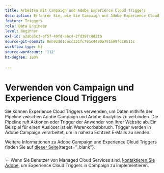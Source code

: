 ```yaml
---
title: Arbeiten mit Campaign und Adobe Experience Cloud Triggers
description: Erfahren Sie, wie Sie Campaign und Adobe Experience Cloud Triggers gemeinsam verwenden können
feature: Triggers
role: Data Engineer
level: Beginner
exl-id: a2ab85c3-ef5f-49fd-a6c4-2fd397c8d21b
source-git-commit: 8eb92dd1cacc321fc79ac4480a791690fc18511c
workflow-type: ht
source-wordcount: '112'
ht-degree: 100%

---
```


# Verwenden von Campaign und Experience Cloud Triggers

Sie können Experience Cloud Triggers verwenden, um Daten mithilfe der Pipeline zwischen Adobe Campaign und Adobe Analytics zu verbinden. Die Pipeline ruft Aktionen oder Trigger der Anwender von Ihrer Website ab. Ein Beispiel für einen Auslöser ist ein Warenkorbabbruch. Trigger werden in Adobe Campaign verarbeitet, um in nahezu Echtzeit E-Mails zu senden.

Weitere Informationen zu Adobe Campaign und Experience Cloud Triggers finden Sie auf [dieser Seite](https://experienceleague.adobe.com/docs/campaign-classic/using/integrating-with-adobe-experience-cloud/experience-triggers/about-triggers.html?lang=de){target=&quot;_blank&quot;}.

![](../assets/do-not-localize/speech.png)  Wenn Sie Benutzer von Managed Cloud Services sind, [kontaktieren Sie Adobe](../start/campaign-faq.md#support), um Experience Cloud Triggers in Campaign zu implementieren.
